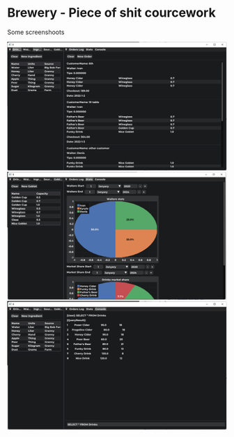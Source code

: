 # Brewery - Piece of shit courcework


Some screenshoots

![](screenshoots/MainWindow.png)
![](screenshoots/Analytics.png)
![](screenshoots/Console.png)

